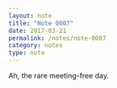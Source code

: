 ```yaml
---
layout: note
title: "Note 0007"
date: 2017-03-21
permalink: /notes/note-0007
category: notes
type: note
---
```

Ah, the rare meeting-free day. 
